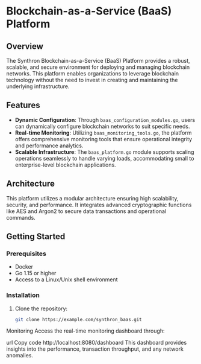 # Blockchain-as-a-Service (BaaS) Platform

## Overview
The Synthron Blockchain-as-a-Service (BaaS) Platform provides a robust, scalable, and secure environment for deploying and managing blockchain networks. This platform enables organizations to leverage blockchain technology without the need to invest in creating and maintaining the underlying infrastructure.

## Features
- **Dynamic Configuration**: Through `baas_configuration_modules.go`, users can dynamically configure blockchain networks to suit specific needs.
- **Real-time Monitoring**: Utilizing `baas_monitoring_tools.go`, the platform offers comprehensive monitoring tools that ensure operational integrity and performance analytics.
- **Scalable Infrastructure**: The `baas_platform.go` module supports scaling operations seamlessly to handle varying loads, accommodating small to enterprise-level blockchain applications.

## Architecture
This platform utilizes a modular architecture ensuring high scalability, security, and performance. It integrates advanced cryptographic functions like AES and Argon2 to secure data transactions and operational commands.

## Getting Started

### Prerequisites
- Docker
- Go 1.15 or higher
- Access to a Linux/Unix shell environment

### Installation
1. Clone the repository:
   ```bash
   git clone https://example.com/synthron_baas.git

Monitoring
Access the real-time monitoring dashboard through:

url
Copy code
http://localhost:8080/dashboard
This dashboard provides insights into the performance, transaction throughput, and any network anomalies.